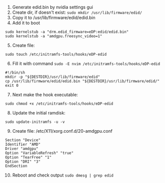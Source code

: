 1. Generate edid.bin by nvidia settings gui
2. Create dir, if doesn't exist: `sudo mkdir /usr/lib/firmware/edid/`
3. Copy it to /usr/lib/firmware/edid/edid.bin
4. Add it to boot
```
sudo kernelstub -a "drm.edid_firmware=eDP:edid/edid.bin"
sudo kernelstub -a "amdgpu.freesync_video=1"
```
5. Create file:
```
sudo touch /etc/initramfs-tools/hooks/eDP-edid
```
6. Fill it with command `sudo -E nvim /etc/initramfs-tools/hooks/eDP-edid` 
```
#!/bin/sh
mkdir -p "${DESTDIR}/usr/lib/firmware/edid"
cp /usr/lib/firmware/edid/edid.bin "${DESTDIR}/usr/lib/firmware/edid/"
exit 0
```
7.  Next make the hook executable: 
```
sudo chmod +x /etc/initramfs-tools/hooks/eDP-edid
```
8.  Update the initial ramdisk: 
```
sudo update-initramfs -u -v
```
9. Create file: /etc/X11/xorg.conf.d/20-amdgpu.conf
```
Section "Device"
Identifier "AMD"
Driver "amdgpu"
Option "VariableRefresh" "true"
Option "TearFree" "1"
Option "DRI" "3"
EndSection
```
10. Reboot and check output `sudo dmesg | grep edid`
